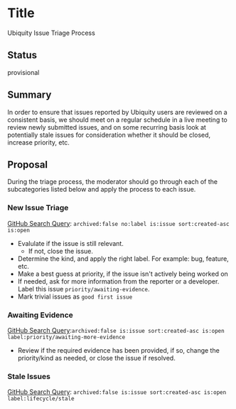 # Title

Ubiquity Issue Triage Process

## Status

provisional

## Summary

In order to ensure that issues reported by Ubiquity users are reviewed on
a consistent basis, we should meet on a regular schedule in a live
meeting to review newly submitted issues, and on some recurring basis
look at potentially stale issues for consideration whether it should be
closed, increase priority, etc.

## Proposal

During the triage process, the moderator should go through each of the
subcategories listed below and apply the process to each issue.

### New Issue Triage

[GitHub Search
Query](https://github.com/logicalisuki/ubiquity-open/issues?utf8=%E2%9C%93&q=archived%3Afalse+no%3Alabel+is%3Aissue+sort%3Acreated-asc+is%3Aopen):
`archived:false no:label is:issue sort:created-asc
is:open`

- Evalulate if the issue is still relevant.
  - If not, close the issue.
- Determine the kind, and apply the right label. For example: bug, feature, etc.
- Make a best guess at priority, if the issue isn't actively being
  worked on
- If needed, ask for more information from the reporter or a
  developer. Label this issue `priority/awaiting-evidence`.
- Mark trivial issues as `good first issue`

### Awaiting Evidence

[GitHub Search
Query](https://github.com/logicalisuki/ubiquity-open/issues?utf8=%E2%9C%93&q=archived%3Afalse+is%3Aissue+sort%3Acreated-asc+is%3Aopen+label%3Apriority%2Fawaiting-more-evidence):`archived:false
 is:issue sort:created-asc is:open
label:priority/awaiting-more-evidence`

- Review if the required evidence has been provided, if so, change the
  priority/kind as needed, or close the issue if resolved.

### Stale Issues

[GitHub Search
Query](https://github.com/logicalisuki/ubiquity-open/issues?q=archived%3Afalse+is%3Aissue+sort%3Acreated-asc+is%3Aopen+label%3Alifecycle%2Fstale):
`archived:false is:issue sort:created-asc is:open
label:lifecycle/stale`